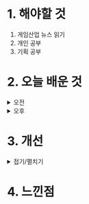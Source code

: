 
# 1. 해야할 것

1. 게임산업 뉴스 읽기 
2. 개인 공부  
3. 기획 공부



# 2. 오늘 배운 것

<details>
<summary>오전</summary>

## 오늘의 뉴스

■ 한국어판도 나올까? '페이트/엑스트라 레코드' 2025년 출시 예고
타입문과 반다이남코 엔터테인먼트는 4일, 페이트/엑스트라의 리메이크 버전인 '페이트/엑스트라 레코드;를 2025년 출시 예정이라고 밝혔습니다. 페이트/엑스트라는 페이트 시리즈 중 최초로 비주얼 노벨이 아닌 RPG로 개발된 작품으로, 지난 2010년 7월 PSP로 출시됐습니다. 이를 리메이크한 '페이트/엑스트라 레코드'는 언리얼 엔진을 활용해 일신한 그래픽을 선보입니다. 

■ 에이수스, 크리에이터 및 아웃도어 겨냥한 ‘ProArt P16 및 PX13’ 출시
글로벌 컨슈머 노트북 및 게이밍 노트북 시장 리딩 브랜드인 에이수스(ASUS)가 아웃도어 크리에이터를 위한 강력한 AI 성능의 '프로아트(ProArt) P16 및 PX13'를 선보였습니다. 금일 출시된 프로아트 P16과 프로아트 PX13은 서핑, 하이킹 등 자연에서 활동적인 액티비티를 즐기는 크리에이터를 위한 차세대 AI 노트북입니다.

■ X-PLANET, ‘후뢰시맨’ 잇는 후속 NFT 프로젝트 선정 투표 진행
컴투스홀딩스(대표 정철호)의 자회사 컴투스플랫폼(대표 최석원)은 NFT 마켓플레이스 X-PLANET에서 차기 프로젝트 선정 투표를 진행한다고 5일 밝혔습니다. X-PLANET은 작년 10월부터 '후뢰시맨'을 NFT로 부활시키는 '후뢰시맨 추억 소환 프로젝트'를 진행한 바 있습니다.

■ 33년 역사 게임 인포머 폐간, '서구 게임 매체의 위기' 
북미 비디오 게임 전문 잡지 게임 인포머(Game Informer)가 현지 시각으로 2일 공식 폐간을 알렸습니다. 근래 이어지는 게임 전문 매체의 합병, 폐쇄에 오래도록 이어진 게임 인포머의 폐간까지 이어지며 서구권 비디오 게임 저널리즘의 위험까지 언급되고 있습니다.

■ 페스나에 이어 '페이트/할로우 아타락시아'도 리마스터 확정
페이트/스테이 나이트 리마스터 8일 출시 확정에 이어 페이트/할로우 아타락시아의 리마스터도 확정됐습니다. '페이트/할로우 아타락시아'는 페이트/스테이 나이트 이후 반 년 뒤의 이야기를 다룬 팬디스크이자 후속편으로, 원래대로면 종결되었을 성배전쟁이 계속 이어지는 사태를 해결하는 과정을 그려낸 비주얼 노벨 게임입니다. 

■ 파이널판타지14 모바일 나온다! 中 외자판호 발급 
중국 국가신문출판국(nppa)은 2일, 신규 외자판호 15개를 발표했습니다. 특이사항으로는 외자 판호 리스트 마지막에 '파이널판타지14: 수정세계(最终幻想14：水晶世界)'라는 작품이 등재됐다는 점입니다. 지난 7월 몇몇 외신을 통해 스퀘어에닉스가 텐센트와 함께 파이널판타지14의 모바일 버전을 개발 중이라는 루머가 나왔던 만큼, 실제로 '파이널판타지14 모바일'일 가능성에 무게가 실립니다. 

■ 디랩스 '럼블 레이싱 스타' 아비트럼 게임부문 1위 달성
웹3 게임 개발사 디랩스 게임즈(대표 권준모)는 자사의 웹3 게임 럼블 레이싱 스타가 댑레이더(DappRadar)기준 아비트럼 게임 카테고리 1위를 달성 했다고 밝혔습니다. 탈중앙화 어플리케이션 분석 플랫폼 댑레이더에 따르면 럼블 레이싱 스타는 이더리움 레이어2 기반의 아비트럼(Arbitrum) 게임 카테고리에서 1위를 달성했습니다.

■ 반다이이남코, 펀엑스포2024에 신작 3종으로 참가
반다이남코 엔터테인먼트 코리아(지사장 장태근)는 오는 8월 8일(목)부터 8월 11일(일)까지 코엑스 전시장 D홀(3층)에서 열리는 '반다이남코코리아 FUN EXPO 2024'에 참가한다고 밝혔습니다. 또한, '건담 브레이커 4', '드래곤볼 스파킹! 제로', '소드 아트 온라인 프랙처드 데이드림'과 같은 발매 예정 게임을 비롯해, '철권' 시리즈의 최신작 '철권 8', 두근두근 나들이 어드벤처 '스파이 패밀리 오퍼레이션 다이어리', Nintendo Switch 버전으로 출시된 '원피스 오디세이 디럭스 에디션'을 플레이해 볼 수 있습니다.

■ '건담 브레이커4', 10일 2차 공개 네트워크 테스트 실시
반다이남코 엔터테인먼트 코리아(지사장 장태근)는 가정용 건담 게임 최신작인 '건담 브레이커 4'(한국어판)의 2차 공개 네트워크 테스트를 실시한다고 발표했습니다. 8월 10일(토), 8월 11일(일) 이틀에 걸쳐 진행되는 이번 테스트는 Nintendo Switch, PlayStation5, PlayStation4에서 플레이할 수 있습니다.

■ 중세 오픈월드 서바이벌 '미디블 다이너스티' PS판 출시
에이치투 인터렉티브(이하 H2 INTERACTIVE, 대표 허준하)는 '렌더 큐브(Render Cube)'가 개발한 중세 시대 배경 오픈 월드 서바이벌 게임 '미디블 다이너스티 (Medieval Dynasty)'의 PS4 및 PS5 한국어판을 8월 2일 플레이스테이션 스토어를 통해 정식 출시하였으며, 출시를 기념하여 오는 8월 15일까지 PS Plus이용자를 대상으로 하는 할인 프로모션도 함께 진행한다고 밝혔습니다. 플레이어는 중세 의 혹독한 계절에서 살아남고자 모든 수단을 취해야만 합니다.

■ 컴투스, 3일부터 서머너즈 워 글로벌 대회 'SWC2024' 개막
컴투스(대표 남재관)가 오는 8월 3일(한국 시각 기준) '서머너즈 워 월드 아레나 챔피언십2024(이하 SWC2024)' 첫 지역 예선을 시작하고 본격적인 대회 개막에 나섭니다. 대회는 지역 예선을 통해 아시아퍼시픽컵, 아메리카컵, 유럽컵 진출자를 선발한 후, 각 지역컵 등을 거쳐 오는 11월 일본 도쿄 월드 파이널에서 '서머너즈 워' 최강자를 가립니다.
</details>


<details>
<summary>오후</summary>

## 레벨 디자인 공부
### 오픈월드 레벨디자인

</details>




# 3. 개선


<details>
<summary>접기/펼치기</summary>


</details>



# 4. 느낀점


